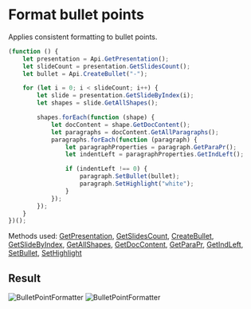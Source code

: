 # Format bullet points

Applies consistent formatting to bullet points.

```ts
(function () {
    let presentation = Api.GetPresentation();
    let slideCount = presentation.GetSlidesCount();
    let bullet = Api.CreateBullet("-");

    for (let i = 0; i < slideCount; i++) {
        let slide = presentation.GetSlideByIndex(i);
        let shapes = slide.GetAllShapes();

        shapes.forEach(function (shape) {
            let docContent = shape.GetDocContent();
            let paragraphs = docContent.GetAllParagraphs();
            paragraphs.forEach(function (paragraph) {
                let paragraphProperties = paragraph.GetParaPr();
                let indentLeft = paragraphProperties.GetIndLeft();

                if (indentLeft !== 0) {
                    paragraph.SetBullet(bullet);
                    paragraph.SetHighlight("white");
                }
            });
        });
    }
})();
```

Methods used: [GetPresentation](/site/docs/office-api/usage-api/presentation-api/Api/Methods/GetPresentation.md), [GetSlidesCount](/site/docs/office-api/usage-api/presentation-api/ApiPresentation/Methods/GetSlidesCount.md), [CreateBullet](/site/docs/office-api/usage-api/presentation-api/Api/Methods/CreateBullet.md), [GetSlideByIndex](/site/docs/office-api/usage-api/presentation-api/ApiPresentation/Methods/GetSlideByIndex.md), [GetAllShapes](/site/docs/office-api/usage-api/presentation-api/ApiSlide/Methods/GetAllShapes.md), [GetDocContent](/site/docs/office-api/usage-api/presentation-api/ApiShape/Methods/GetDocContent.md), [GetParaPr](/site/docs/office-api/usage-api/presentation-api/ApiParagraph/Methods/GetParaPr.md), [GetIndLeft](/site/docs/office-api/usage-api/presentation-api/ApiParaPr/Methods/GetIndLeft.md), [SetBullet](/site/docs/office-api/usage-api/presentation-api/ApiParagraph/Methods/SetBullet.md), [SetHighlight](/site/docs/office-api/usage-api/presentation-api/ApiParagraph/Methods/SetHighlight.md)

## Result

![BulletPointFormatter](/assets/images/plugins/bullet-point-formatter.png#gh-light-mode-only)
![BulletPointFormatter](/assets/images/plugins/bullet-point-formatter.dark.png#gh-dark-mode-only)
